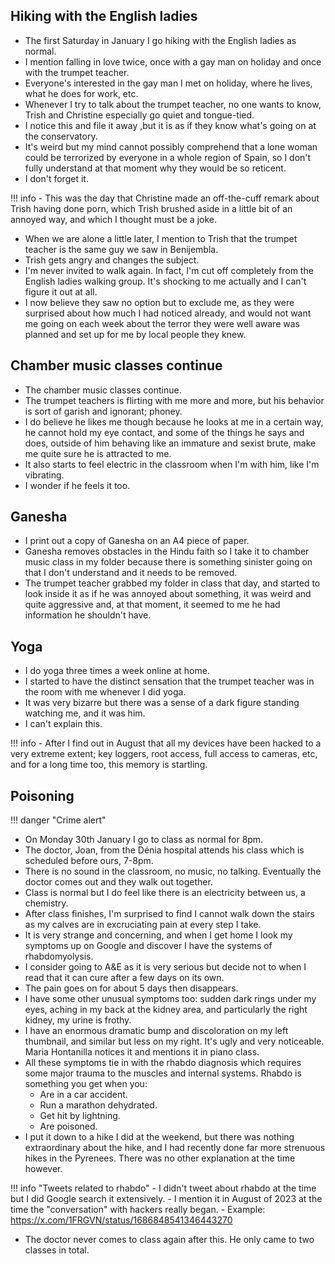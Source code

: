 

## Hiking with the English ladies

- The first Saturday in January I go hiking with the English ladies as normal.
- I mention falling in love twice, once with a gay man on holiday and once with the trumpet teacher. 
- Everyone's interested in the gay man I met on holiday, where he lives, what he does for work, etc.
- Whenever I try to talk about the trumpet teacher, no one wants to know, Trish and Christine especially go quiet and tongue-tied.
- I notice this and file it away ,but it is as if they know what's going on at the conservatory.
- It's weird but my mind cannot possibly comprehend that a lone woman could be terrorized by everyone in a whole region of Spain, so I don't fully understand at that moment why they would be so reticent.
- I don't forget it.

!!! info
    - This was the day that Christine made an off-the-cuff remark about Trish having done porn, which Trish brushed aside in a little bit of an annoyed way, and which I thought must be a joke.

- When we are alone a little later, I mention to Trish that the trumpet teacher is the same guy we saw in Benijembla.
- Trish gets angry and changes the subject.
- I'm never invited to walk again. In fact, I'm cut off completely from the English ladies walking group. It's shocking to me actually and I can't figure it out at all.
- I now believe they saw no option but to exclude me, as they were surprised about how much I had noticed already, and would not want me going on each week about the terror they were well aware was planned and set up for me by local people they knew.

## Chamber music classes continue

- The chamber music classes continue.
- The trumpet teachers is flirting with me more and more, but his behavior is sort of garish and ignorant; phoney.
- I do believe he likes me though because he looks at me in a certain way, he cannot hold my eye contact, and some of the things he says and does, outside of him behaving like an immature and sexist brute, make me quite sure he is attracted to me.
- It also starts to feel electric in the classroom when I'm with him, like I'm vibrating.
- I wonder if he feels it too.

## Ganesha

- I print out a copy of Ganesha on an A4 piece of paper.
- Ganesha removes obstacles in the Hindu faith so I take it to chamber music class in my folder because there is something sinister going on that I don't understand and it needs to be removed.
- The trumpet teacher grabbed my folder in class that day, and started to look inside it as if he was annoyed about something, it was weird and quite aggressive and, at that moment, it seemed to me he had information he shouldn't have.

## Yoga

- I do yoga three times a week online at home.
- I started to have the distinct sensation that the trumpet teacher was in the room with me whenever I did yoga.
- It was very bizarre but there was a sense of a dark figure standing watching me, and it was him.
- I can't explain this.

!!! info
    - After I find out in August that all my devices have been hacked to a very extreme extent; key loggers, root access, full access to cameras, etc, and for a long time too, this memory is startling.

## Poisoning

!!! danger "Crime alert"

- On Monday 30th January I go to class as normal for 8pm.
- The doctor, Joan, from the Dénia hospital attends his class which is scheduled before ours, 7-8pm.
- There is no sound in the classroom, no music, no talking. Eventually the doctor comes out and they walk out together.
- Class is normal but I do feel like there is an electricity between us, a chemistry.
- After class finishes, I'm surprised to find I cannot walk down the stairs as my calves are in excruciating pain at every step I take.
- It is very strange and concerning, and when I get home I look my symptoms up on Google and discover I have the systems of rhabdomyolysis. 
- I consider going to A&E as it is very serious but decide not to when I read that it can cure after a few days on its own.
- The pain goes on for about 5 days then disappears.
- I have some other unusual symptoms too: sudden dark rings under my eyes, aching in my back at the kidney area, and particularly the right kidney, my urine is frothy.
- I have an enormous dramatic bump and discoloration on my left thumbnail, and similar but less on my right. It's ugly and very noticeable. Maria Hontanilla notices it and mentions it in piano class.
- All these symptoms tie in with the rhabdo diagnosis which requires some major trauma to the muscles and internal systems. Rhabdo is something you get when you:
    - Are in a car accident.
    - Run a marathon dehydrated.
    - Get hit by lightning.
    - Are poisoned.
- I put it down to a hike I did at the weekend, but there was nothing extraordinary about the hike, and I had recently done far more strenuous hikes in the Pyrenees. There was no other explanation at the time however.

!!! info "Tweets related to rhabdo"
    - I didn't tweet about rhabdo at the time but I did Google search it extensively.
    - I mention it in August of 2023 at the time the "conversation" with hackers really began.
    - Example: https://x.com/1FRGVN/status/1686848541346443270

- The doctor never comes to class again after this. He only came to two classes in total. 